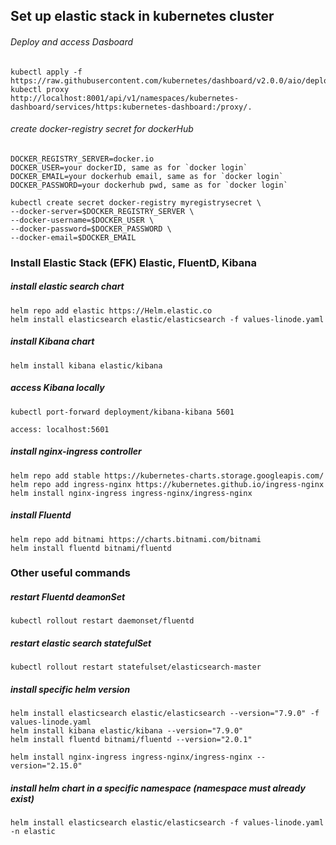 ## Set up elastic stack in kubernetes cluster

###### Deploy and access Dasboard

    kubectl apply -f https://raw.githubusercontent.com/kubernetes/dashboard/v2.0.0/aio/deploy/recommended.yaml
    kubectl proxy 
    http://localhost:8001/api/v1/namespaces/kubernetes-dashboard/services/https:kubernetes-dashboard:/proxy/.


###### create docker-registry secret for dockerHub

    DOCKER_REGISTRY_SERVER=docker.io
    DOCKER_USER=your dockerID, same as for `docker login`
    DOCKER_EMAIL=your dockerhub email, same as for `docker login`
    DOCKER_PASSWORD=your dockerhub pwd, same as for `docker login`

    kubectl create secret docker-registry myregistrysecret \
    --docker-server=$DOCKER_REGISTRY_SERVER \
    --docker-username=$DOCKER_USER \
    --docker-password=$DOCKER_PASSWORD \
    --docker-email=$DOCKER_EMAIL

### Install Elastic Stack (EFK) Elastic, FluentD, Kibana

##### install elastic search chart 

    helm repo add elastic https://Helm.elastic.co
    helm install elasticsearch elastic/elasticsearch -f values-linode.yaml

##### install Kibana chart

    helm install kibana elastic/kibana

##### access Kibana locally

    kubectl port-forward deployment/kibana-kibana 5601

    access: localhost:5601

##### install nginx-ingress controller

    helm repo add stable https://kubernetes-charts.storage.googleapis.com/
    helm repo add ingress-nginx https://kubernetes.github.io/ingress-nginx
    helm install nginx-ingress ingress-nginx/ingress-nginx

##### install Fluentd

    helm repo add bitnami https://charts.bitnami.com/bitnami
    helm install fluentd bitnami/fluentd


### Other useful commands

##### restart Fluentd deamonSet

    kubectl rollout restart daemonset/fluentd

##### restart elastic search statefulSet

    kubectl rollout restart statefulset/elasticsearch-master

##### install specific helm version

    helm install elasticsearch elastic/elasticsearch --version="7.9.0" -f values-linode.yaml
    helm install kibana elastic/kibana --version="7.9.0"
    helm install fluentd bitnami/fluentd --version="2.0.1"

    helm install nginx-ingress ingress-nginx/ingress-nginx --version="2.15.0"

##### install helm chart in a specific namespace (namespace must already exist)

    helm install elasticsearch elastic/elasticsearch -f values-linode.yaml -n elastic
